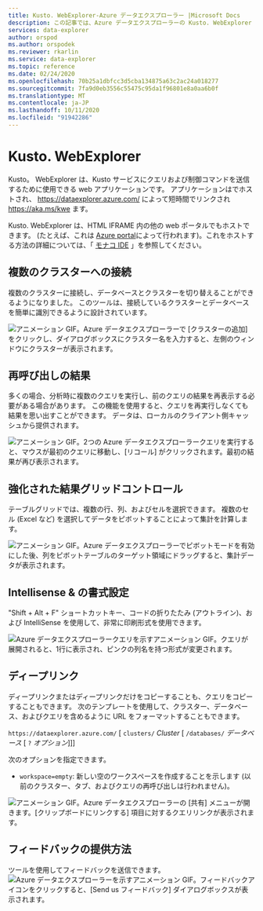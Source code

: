 ```yaml
---
title: Kusto. WebExplorer-Azure データエクスプローラー |Microsoft Docs
description: この記事では、Azure データエクスプローラーの Kusto. WebExplorer について説明します。
services: data-explorer
author: orspod
ms.author: orspodek
ms.reviewer: rkarlin
ms.service: data-explorer
ms.topic: reference
ms.date: 02/24/2020
ms.openlocfilehash: 70b25a1dbfcc3d5cba134875a63c2ac24a018277
ms.sourcegitcommit: 7fa9d0eb3556c55475c95da1f96801e8a0aa6b0f
ms.translationtype: MT
ms.contentlocale: ja-JP
ms.lasthandoff: 10/11/2020
ms.locfileid: "91942286"
---
```

# <a name="kustowebexplorer"></a>Kusto. WebExplorer

Kusto。 WebExplorer は、Kusto サービスにクエリおよび制御コマンドを送信するために使用できる web アプリケーションです。 アプリケーションはでホストされ、 https://dataexplorer.azure.com/ によって短時間でリンクされ https://aka.ms/kwe ます。



Kusto. WebExplorer は、HTML IFRAME 内の他の web ポータルでもホストできます。
(たとえば、これは [Azure portal](https://portal.azure.com)によって行われます)。これをホストする方法の詳細については、「 [モナコ IDE](../api/monaco/monaco-kusto.md) 」を参照してください。

## <a name="connect-to-multiple-clusters"></a>複数のクラスターへの接続

複数のクラスターに接続し、データベースとクラスターを切り替えることができるようになりました。
このツールは、接続しているクラスターとデータベースを簡単に識別できるように設計されています。

![アニメーション GIF。Azure データエクスプローラーで [クラスターの追加] をクリックし、ダイアログボックスにクラスター名を入力すると、左側のウィンドウにクラスターが表示されます。](./Images/KustoTools-WebExplorer/AddingCluster.gif "クラスターのまたは")

## <a name="recall-results"></a>再呼び出しの結果

多くの場合、分析時に複数のクエリを実行し、前のクエリの結果を再表示する必要がある場合があります。 この機能を使用すると、クエリを再実行しなくても結果を思い出すことができます。 データは、ローカルのクライアント側キャッシュから提供されます。

![アニメーション GIF。2つの Azure データエクスプローラークエリを実行すると、マウスが最初のクエリに移動し、[リコール] がクリックされます。最初の結果が再び表示されます。](./Images/KustoTools-WebExplorer/RecallResults.gif "RecallResults")

## <a name="enhanced-results-grid-control"></a>強化された結果グリッドコントロール

テーブルグリッドでは、複数の行、列、およびセルを選択できます。 複数のセル (Excel など) を選択してデータをピボットすることによって集計を計算します。

![アニメーション GIF。Azure データエクスプローラーでピボットモードを有効にした後、列をピボットテーブルのターゲット領域にドラッグすると、集計データが表示されます。](./Images/KustoTools-WebExplorer/EnhancedGrid.gif "EnhancedGrid")

## <a name="intellisense--formatting"></a>Intellisense & の書式設定

"Shift + Alt + F" ショートカットキー、コードの折りたたみ (アウトライン)、および IntelliSense を使用して、非常に印刷形式を使用できます。

![Azure データエクスプローラークエリを示すアニメーション GIF。クエリが展開されると、1行に表示され、ピンクの列名を持つ形式が変更されます。](./Images/KustoTools-WebExplorer/Formating.gif "フォーマット")

## <a name="deep-linking"></a>ディープリンク

ディープリンクまたはディープリンクだけをコピーすることも、クエリをコピーすることもできます。 次のテンプレートを使用して、クラスター、データベース、およびクエリを含めるように URL をフォーマットすることもできます。

`https://dataexplorer.azure.com/` [ `clusters/` *Cluster* [ `/databases/` *データベース* [ `?` *オプション*]]]

次のオプションを指定できます。

* `workspace=empty`: 新しい空のワークスペースを作成することを示します (以前のクラスター、タブ、およびクエリの再呼び出しは行われません)。



![アニメーション GIF。Azure データエクスプローラーの [共有] メニューが開きます。[クリップボードにリンクする] 項目に対するクエリリンクが表示されます。](./Images/KustoTools-WebExplorer/DeepLink.gif "DeepLink")

## <a name="how-to-provide-feedback"></a>フィードバックの提供方法

ツールを使用してフィードバックを送信できます。
![Azure データエクスプローラーを示すアニメーション GIF。フィードバックアイコンをクリックすると、[Send us フィードバック] ダイアログボックスが表示されます。](./Images/KustoTools-WebExplorer/Feedback.gif "フィードバック")
